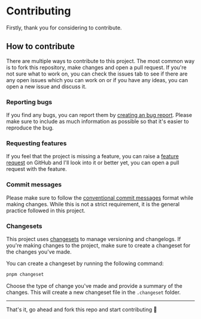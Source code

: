 # Contributing

Firstly, thank you for considering to contribute.

## How to contribute

There are multiple ways to contribute to this project. The most common way is to fork this repository, make changes and open a pull request. If you're not sure what to work on, you can check the issues tab to see if there are any open issues which you can work on or if you have any ideas, you can open a new issue and discuss it.

### Reporting bugs

If you find any bugs, you can report them by [creating an bug report](https://github.com/AkashRajpurohit/ts-npm-template/issues/new?template=bug_report.yml). Please make sure to include as much information as possible so that it's easier to reproduce the bug.

### Requesting features

If you feel that the project is missing a feature, you can raise a [feature request](https://github.com/AkashRajpurohit/ts-npm-template/issues/new?template=feature_request.yml) on GitHub and I'll look into it or better yet, you can open a pull request with the feature.

### Commit messages

Please make sure to follow the [conventional commit messages](https://www.conventionalcommits.org/en/v1.0.0/) format while making changes. While this is not a strict requirement, it is the general practice followed in this project.

### Changesets

This project uses [changesets](https://github.com/changesets/changesets) to manage versioning and changelogs. If you're making changes to the project, make sure to create a changeset for the changes you've made.

You can create a changeset by running the following command:

```bash
pnpm changeset
```

Choose the type of change you've made and provide a summary of the changes. This will create a new changeset file in the `.changeset` folder.

---

That's it, go ahead and fork this repo and start contributing 🍻